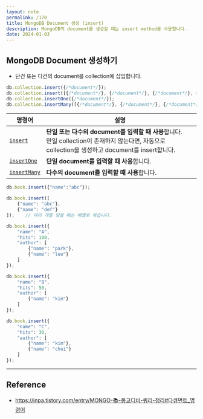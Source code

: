 ```yaml
---
layout: note
permalink: /170
title: MongoDB Document 생성 (insert)
description: MongoDB의 document를 생성할 때는 insert method를 사용합니다.
date: 2024-01-03
---
```



## MongoDB Document 생성하기

- 단건 또는 다건의 document를 collection에 삽입합니다.

```js
db.collection.insert({/*document*/});
db.collection.insert([{/*document*/}, {/*document*/}, {/*document*/}, {/*document*/}, {/*document*/}]);
db.collection.insertOne({/*document*/});
db.collection.insertMany([{/*document*/}, {/*document*/}, {/*document*/}, {/*document*/}, {/*document*/}]);
```

| 명령어 | 설명 |
| --- | --- |
| [`insert`](https://www.mongodb.com/docs/manual/reference/method/db.collection.insert/) | **단일 또는 다수의 document를 입력할 때 사용**합니다.<br>만일 collection이 존재하지 않는다면, 자동으로 collection을 생성하고 document를 insert합니다. |
| [`insertOne`](https://www.mongodb.com/docs/manual/reference/method/db.collection.insertOne/) | **단일 document를 입력할 때 사용**합니다. |
| [`insertMany`](https://www.mongodb.com/docs/manual/reference/method/db.collection.insertMany/) | **다수의 document를 입력할 때 사용**합니다. |

```js
db.book.insert({"name":"abc"});

db.book.insert([ 
    {"name": "abc"}, 
    {"name": "def"} 
]);    // 여러 개를 넣을 때는 배열로 묶습니다.

db.book.insert({
    "name": "A", 
    "hits": 100, 
    "author": [
        {"name": "park"},
        {"name": "lee"}
    ]
});

db.book.insert({
    "name": "B", 
    "hits": 50, 
    "author": [
        {"name": "kim"}
    ]
});

db.book.insert({
    "name": "C", 
    "hits": 30, 
    "author": [
        {"name": "kim"},
        {"name": "choi"}
    ]
});
```


---


## Reference

- <https://inpa.tistory.com/entry/MONGO-📚-몽고디비-쿼리-정리#다큐먼트_명령어>
